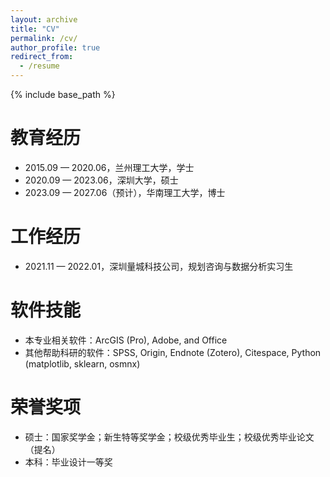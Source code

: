 ```yaml
---
layout: archive
title: "CV"
permalink: /cv/
author_profile: true
redirect_from:
  - /resume
---
```


{% include base_path %}

教育经历
======
* 2015.09 — 2020.06，兰州理工大学，学士
* 2020.09 — 2023.06，深圳大学，硕士
* 2023.09 — 2027.06（预计），华南理工大学，博士

工作经历
======
* 2021.11 — 2022.01，深圳量城科技公司，规划咨询与数据分析实习生

软件技能
======
* 本专业相关软件：ArcGIS (Pro), Adobe, and Office
* 其他帮助科研的软件：SPSS, Origin, Endnote (Zotero), Citespace, Python (matplotlib, sklearn, osmnx)

荣誉奖项
======
* 硕士：国家奖学金；新生特等奖学金；校级优秀毕业生；校级优秀毕业论文（提名）
* 本科：毕业设计一等奖
